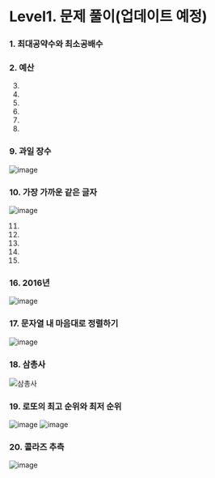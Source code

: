 # Level1. 문제 풀이(업데이트 예정)
### 1. 최대공약수와 최소공배수
### 2. 예산
3.
4.
5.
6.
7.
8.
### 9. 과일 장수
![image](https://user-images.githubusercontent.com/102525066/208327956-9f4b58a2-b9b3-4a15-ab77-c0ed8ad489ce.png)

### 10. 가장 가까운 같은 글자
![image](https://user-images.githubusercontent.com/102525066/206894725-e8468577-6462-4f02-b135-c478e62f88c3.png)

11.
12.
13.
14.
15.
### 16. 2016년
![image](https://user-images.githubusercontent.com/102525066/197239513-99e3efff-6039-4cdd-aeed-7c5cce88e4ea.png)

### 17. 문자열 내 마음대로 정렬하기
![image](https://user-images.githubusercontent.com/102525066/197239243-410e12e8-c20d-491f-9d56-bc46cdaef53f.png)

### 18. 삼총사
![삼총사](https://user-images.githubusercontent.com/102525066/197123326-5408de59-8699-4d59-883b-52281b3c4198.PNG)

### 19. 로또의 최고 순위와 최저 순위
![image](https://user-images.githubusercontent.com/102525066/197122906-dd14393d-bb07-4984-b374-626de5bd1df6.png)
![image](https://user-images.githubusercontent.com/102525066/197122969-93fd7748-b202-433c-9fa5-86ffd2c185d4.png)

### 20. 콜라즈 추측
![image](https://user-images.githubusercontent.com/102525066/196424514-1c011336-729e-4846-a62b-3bbb8b70213f.png)
